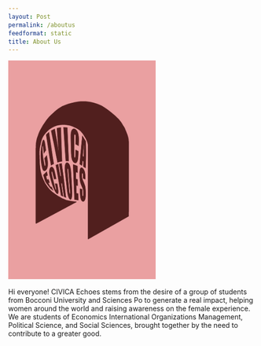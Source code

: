 ```yaml
---
layout: Post
permalink: /aboutus
feedformat: static
title: About Us
---
```




<img src="assets/img/civica.JPG" alt="Alt Text" title="Title Here" width="300">


Hi everyone!
CIVICA Echoes stems from the desire of a group of students from Bocconi University and Sciences Po to generate a real impact, helping women around the world and raising awareness on the female experience. We are students of Economics International Organizations Management, Political Science, and Social Sciences, brought together by the need to contribute to a greater good.